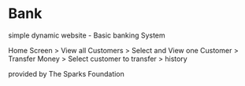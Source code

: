 # Bank
simple dynamic website - Basic banking System 

Home Screen > View all Customers > Select and View one Customer > Transfer Money > Select customer to transfer > history

provided by The Sparks Foundation
